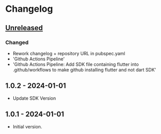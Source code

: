 # Changelog

## [Unreleased]

### Changed

- Rework changelog + repository URL in pubspec.yaml
- 'Github Actions Pipeline'
- 'Github Actions Pipeline: Add SDK file containing flutter into .github/workflows to make github installing flutter and not dart SDK'

## 1.0.2 - 2024-01-01

- Update SDK Version

## 1.0.1 - 2024-01-01

- Initial version.

[Unreleased]: https://github.com/inlavigo/gg_timeline/compare/1.0.2...HEAD
